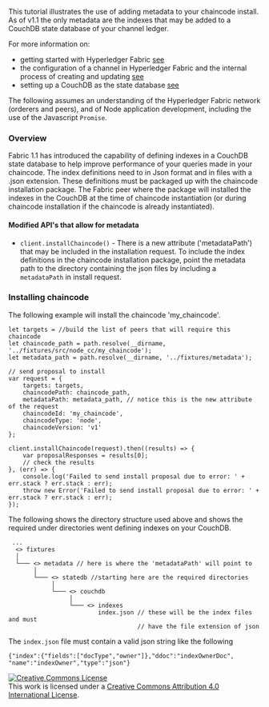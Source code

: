 
This tutorial illustrates the use of adding metadata to your chaincode install.
As of v1.1 the only metadata are the indexes that may be added to a CouchDB state
database of your channel ledger.

For more information on:
* getting started with Hyperledger Fabric
[see](http://hyperledger-fabric.readthedocs.io/en/latest/build_network.html)
* the configuration of a channel in Hyperledger Fabric and the internal
process of creating and updating
[see](http://hyperledger-fabric.readthedocs.io/en/latest/configtx.html)
* setting up a CouchDB as the state database
[see](http://hyperledger-fabric.readthedocs.io/en/latest/couchdb_as_state_database.html?highlight=couchdb)

The following assumes an understanding of the Hyperledger Fabric network
(orderers and peers),
and of Node application development, including the use of the
Javascript `Promise`.

### Overview
Fabric 1.1 has introduced the capability of defining indexes in a CouchDB state database to help improve performance of your queries made in your chaincode. The index definitions need to in Json format and in files with a .json extension. These definitions must be packaged up with the chaincode installation package. The Fabric peer where the package will installed  the indexes in the CouchDB at the time of chaincode instantiation (or during chaincode installation if the chaincode is already instantiated).

#### Modified API's that allow for metadata
* `client.installChaincode()` - There is a new attribute ('metadataPath') that may be included in the installation request. To include the index definitions in the chaincode installation package, point the metadata path to the directory containing the json files by including a  `metadataPath` in install request.

### Installing chaincode
The following example will install the chaincode 'my_chaincode'.
```
let targets = //build the list of peers that will require this chaincode
let chaincode_path = path.resolve(__dirname, '../fixtures/src/node_cc/my_chaincode');
let metadata_path = path.resolve(__dirname, '../fixtures/metadata');

// send proposal to install
var request = {
	targets: targets,
	chaincodePath: chaincode_path,
	metadataPath: metadata_path, // notice this is the new attribute of the request
	chaincodeId: 'my_chaincode',
	chaincodeType: 'node',
	chaincodeVersion: 'v1'
};

client.installChaincode(request).then((results) => {
	var proposalResponses = results[0];
	// check the results
}, (err) => {
	console.log('Failed to send install proposal due to error: ' + err.stack ? err.stack : err);
	throw new Error('Failed to send install proposal due to error: ' + err.stack ? err.stack : err);
});
```
The following shows the directory structure used above and shows the required
under directories went defining indexes on your CouchDB.
```
 ...
  <> fixtures
  │
  └─── <> metadata // here is where the 'metadataPath' will point to
       │
       └─── <> statedb //starting here are the required directories
            │
            └─── <> couchdb
                 │
                 └─── <> indexes
                         index.json // these will be the index files and must
                                    // have the file extension of json
```
The `index.json` file must contain a valid json string like the following
```
{"index":{"fields":["docType","owner"]},"ddoc":"indexOwnerDoc", "name":"indexOwner","type":"json"}
```
<a rel="license" href="http://creativecommons.org/licenses/by/4.0/"><img alt="Creative Commons License" style="border-width:0" src="https://i.creativecommons.org/l/by/4.0/88x31.png" /></a><br />This work is licensed under a <a rel="license" href="http://creativecommons.org/licenses/by/4.0/">Creative Commons Attribution 4.0 International License</a>.
